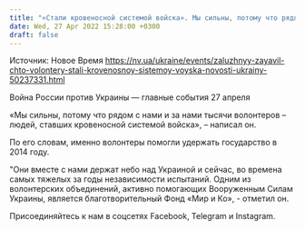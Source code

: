 ```yaml
---
title: "«Стали кровеносной системой войска». Мы сильны, потому что рядом с нами и за нами тысячи волонтеров — Залужный"
date: Wed, 27 Apr 2022 15:28:00 +0300
draft: false
---
```

Источник: Новое Время https://nv.ua/ukraine/events/zaluzhnyy-zayavil-chto-volontery-stali-krovenosnoy-sistemoy-voyska-novosti-ukrainy-50237331.html


Война России против Украины — главные события 27 апреля

«Мы сильны, потому что рядом с нами и за нами тысячи волонтеров – людей, ставших кровеносной системой войска», – написал он.

По его словам, именно волонтеры помогли удержать государство в 2014 году.

"Они вместе с нами держат небо над Украиной и сейчас, во времена самых тяжелых за годы независимости испытаний. Одним из волонтерских объединений, активно помогающих Вооруженным Силам Украины, является благотворительный Фонд «Мир и Ко», - отметил он.

Присоединяйтесь к нам в соцсетях Facebook, Telegram и Instagram.
